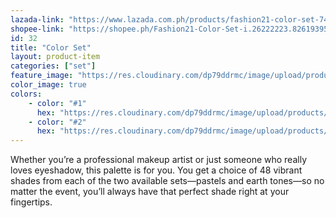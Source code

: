 ```yaml
---
lazada-link: "https://www.lazada.com.ph/products/fashion21-color-set-748-i254086519-s348999792.html?spm=a2o4l.seller.list.30.6f7a6cc9PzFae5&mp=1"
shopee-link: "https://shopee.ph/Fashion21-Color-Set-i.26222223.826193956"
id: 32
title: "Color Set"
layout: product-item
categories: ["set"]
feature_image: "https://res.cloudinary.com/dp79ddrmc/image/upload/products/colorSet.jpg"
color_image: true
colors:
    - color: "#1"
      hex: "https://res.cloudinary.com/dp79ddrmc/image/upload/products/colorSet1.jpg"
    - color: "#2"
      hex: "https://res.cloudinary.com/dp79ddrmc/image/upload/products/colorSet2.jpg"
---
```

Whether you’re a professional makeup artist or just someone who really loves eyeshadow, this palette is for you. You get a choice of 48 vibrant shades from each of the two available sets—pastels and earth tones—so no matter the event, you’ll always have that perfect shade right at your fingertips.
